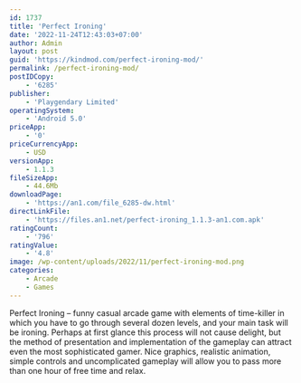 ```yaml
---
id: 1737
title: 'Perfect Ironing'
date: '2022-11-24T12:43:03+07:00'
author: Admin
layout: post
guid: 'https://kindmod.com/perfect-ironing-mod/'
permalink: /perfect-ironing-mod/
postIDCopy:
    - '6285'
publisher:
    - 'Playgendary Limited'
operatingSystem:
    - 'Android 5.0'
priceApp:
    - '0'
priceCurrencyApp:
    - USD
versionApp:
    - 1.1.3
fileSizeApp:
    - 44.6Mb
downloadPage:
    - 'https://an1.com/file_6285-dw.html'
directLinkFile:
    - 'https://files.an1.net/perfect-ironing_1.1.3-an1.com.apk'
ratingCount:
    - '796'
ratingValue:
    - '4.8'
image: /wp-content/uploads/2022/11/perfect-ironing-mod.png
categories:
    - Arcade
    - Games
---
```


Perfect Ironing – funny casual arcade game with elements of time-killer in which you have to go through several dozen levels, and your main task will be ironing. Perhaps at first glance this process will not cause delight, but the method of presentation and implementation of the gameplay can attract even the most sophisticated gamer. Nice graphics, realistic animation, simple controls and uncomplicated gameplay will allow you to pass more than one hour of free time and relax.
